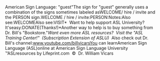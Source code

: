 American Sign Language: "guest"The sign for "guest" generally uses a combination of the signs sometimes labeled 
asWELCOME/ hire / invite and the PERSON sign.WELCOME / hire / invite:PERSON:Notes:Also see:WELCOMEAlso see:VISIT* 
Want to help support ASL University?  It'seasy:DONATE(Thanks!)*Another way to help is to buy something from Dr. Bill's "Bookstore."*Want even more ASL resources?  Visit the "ASL Training Center!"  (Subscription 
Extension of ASLU)*  Also check out Dr. Bill's channel:www.youtube.com/billvicarsYou can learnAmerican Sign Language (ASL)online at American Sign Language University ™ASLresources by Lifeprint.com  ©  Dr. William Vicars